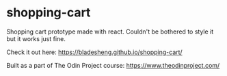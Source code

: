 # shopping-cart

Shopping cart prototype made with react. Couldn't be bothered to style it but it works just fine.

Check it out here: https://bladesheng.github.io/shopping-cart/

Built as a part of The Odin Project course: https://www.theodinproject.com/
